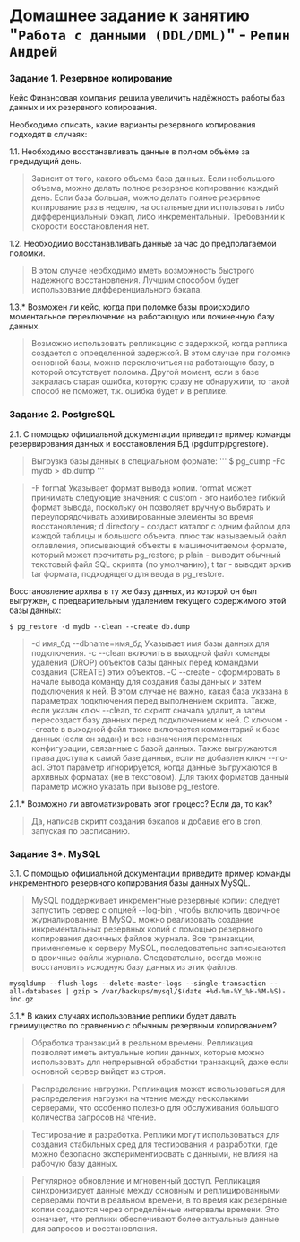 # Домашнее задание к занятию "`Работа с данными (DDL/DML)`" - `Репин Андрей`


### Задание 1. Резервное копирование

Кейс
Финансовая компания решила увеличить надёжность работы баз данных и их резервного копирования.

Необходимо описать, какие варианты резервного копирования подходят в случаях:

1.1. Необходимо восстанавливать данные в полном объёме за предыдущий день.

> Зависит от того, какого объема база данных. Если небольшого объема, можно делать  полное резервное копирование каждый день.
> Если база большая, можно делать полное резервное копирование раз в неделю, на остальные дни использовать либо дифференциальный бэкап, либо инкрементальный. Требований к скорости восстановления нет.

1.2. Необходимо восстанавливать данные за час до предполагаемой поломки.

> В этом случае необходимо иметь возможность быстрого надежного восстановления. Лучшим способом будет использование дифференциального бэкапа.

1.3.* Возможен ли кейс, когда при поломке базы происходило моментальное переключение на работающую или починенную базу данных.

> Возможно использовать репликацию с задержкой, когда реплика создается с определенной задержкой. В этом случае при поломке основной базы, можно переключиться на работающую базу, в которой отсутствует поломка. Другой момент, если в базе закралась старая ошибка, которую сразу не обнаружили, то такой способ не поможет, т.к. ошибка будет и в реплике. 

### Задание 2. PostgreSQL

2.1. С помощью официальной документации приведите пример команды резервирования данных и восстановления БД (pgdump/pgrestore).

> Выгрузка базы данных в специальном формате:
'''
$ pg_dump -Fc mydb > db.dump
'''

> -F format Указывает формат вывода копии. format может принимать следующие значения: c custom - это наиболее гибкий формат вывода, поскольку он позволяет вручную выбирать и переупорядочивать архивированные элементы во время восстановления; d directory -  создаст каталог с одним файлом для каждой таблицы и большого объекта, плюс так называемый файл оглавления, описывающий объекты в машиночитаемом формате, который может прочитать pg_restore; p plain - выводит обычный текстовый файл SQL скрипта (по умолчанию); t tar - выводит архив tar формата, подходящего для ввода в pg_restore.

Восстановление архива в ту же базу данных, из которой он был выгружен, с предварительным удалением текущего содержимого этой базы данных:
```
$ pg_restore -d mydb --clean --create db.dump
```

> -d имя_бд --dbname=имя_бд Указывает имя базы данных для подключения. -c --clean включить в выходной файл команды удаления (DROP) объектов базы данных перед командами создания (CREATE) этих объектов.   -C --create - сформировать в начале вывода команду для создания базы данных и затем подключения к ней. В этом случае не важно, какая база указана в параметрах подключения перед выполнением скрипта. Также, если указан ключ --clean, то скрипт сначала удалит, а затем пересоздаст базу данных перед подключением к ней. С ключом --create в выходной файл также включается комментарий к базе данных (если он задан) и все назначения переменных конфигурации, связанные с базой данных. Также выгружаются права доступа к самой базе данных, если не добавлен ключ --no-acl. Этот параметр игнорируется, когда данные выгружаются в архивных форматах (не в текстовом). Для таких форматов данный параметр можно указать при вызове pg_restore.

2.1.* Возможно ли автоматизировать этот процесс? Если да, то как?

> Да, написав скрипт создания бэкапов и добавив его в cron, запуская по расписанию.

### Задание 3*. MySQL

3.1. С помощью официальной документации приведите пример команды инкрементного резервного копирования базы данных MySQL.

> MySQL поддерживает инкрементные резервные копии: следует запустить сервер с опцией --log-bin , чтобы включить двоичное журналирование. 
> В MySQL можно реализовать создание инкрементальных резервных копий с помощью резервного копирования двоичных файлов журнала. Все транзакции, применяемые к серверу MySQL, последовательно записываются в двоичные файлы журнала. Следовательно, всегда можно восстановить исходную базу данных из этих файлов.

```
mysqldump --flush-logs --delete-master-logs --single-transaction --all-databases | gzip > /var/backups/mysql/$(date +%d-%m-%Y_%H-%M-%S)-inc.gz
```

3.1.* В каких случаях использование реплики будет давать преимущество по сравнению с обычным резервным копированием?

> Обработка транзакций в реальном времени. Репликация позволяет иметь актуальные копии данных, которые можно использовать для непрерывной обработки транзакций, даже если основной сервер выйдет из строя.

> Распределение нагрузки. Репликация может использоваться для распределения нагрузки на чтение между несколькими серверами, что особенно полезно для обслуживания большого количества запросов на чтение. 

> Тестирование и разработка. Реплики могут использоваться для создания стабильных сред для тестирования и разработки, где можно безопасно экспериментировать с данными, не влияя на рабочую базу данных.

> Регулярное обновление и мгновенный доступ. Репликация синхронизирует данные между основным и реплицированными серверами почти в реальном времени, в то время как резервные копии создаются через определённые интервалы времени. Это означает, что реплики обеспечивают более актуальные данные для запросов и восстановления. 